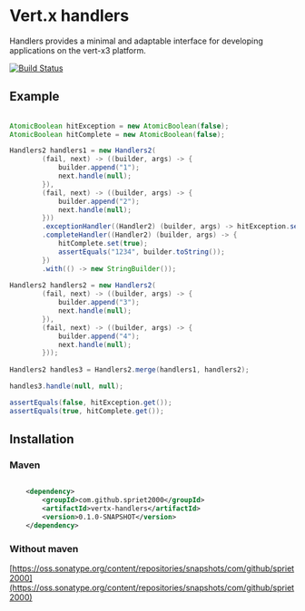 # Vert.x handlers

Handlers provides a minimal and adaptable interface for developing applications on the vert-x3 platform.

[![Build Status](https://travis-ci.org/spriet2000/vertx-handlers.svg?branch=master)](https://travis-ci.org/spriet2000/vertx-handlers)

## Example

```java
    
AtomicBoolean hitException = new AtomicBoolean(false);
AtomicBoolean hitComplete = new AtomicBoolean(false);

Handlers2 handlers1 = new Handlers2(
        (fail, next) -> ((builder, args) -> {
            builder.append("1");
            next.handle(null);
        }),
        (fail, next) -> ((builder, args) -> {
            builder.append("2");
            next.handle(null);
        }))
        .exceptionHandler((Handler2) (builder, args) -> hitException.set(true))
        .completeHandler((Handler2) (builder, args) -> {
            hitComplete.set(true);
            assertEquals("1234", builder.toString());
        })
        .with(() -> new StringBuilder());
        
Handlers2 handlers2 = new Handlers2(
        (fail, next) -> ((builder, args) -> {
            builder.append("3");
            next.handle(null);
        }),
        (fail, next) -> ((builder, args) -> {
            builder.append("4");
            next.handle(null);
        }));
        
Handlers2 handles3 = Handlers2.merge(handlers1, handlers2);

handles3.handle(null, null);

assertEquals(false, hitException.get());
assertEquals(true, hitComplete.get());

```
## Installation

### Maven

```xml

    <dependency>
        <groupId>com.github.spriet2000</groupId>
        <artifactId>vertx-handlers</artifactId>
        <version>0.1.0-SNAPSHOT</version>
    </dependency>

```

### Without maven

[https://oss.sonatype.org/content/repositories/snapshots/com/github/spriet2000](https://oss.sonatype.org/content/repositories/snapshots/com/github/spriet2000)
